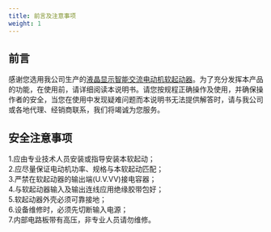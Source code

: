 ```yaml
---
title: 前言及注意事项
weight: 1
---
```


## 前言
感谢您选用我公司生产的[液晶显示智能交流电动机软起动器](/products/online-soft-starter/)。为了充分发挥本产品的功能，在使用前，请详细阅读本说明书。请您按规程正确操作及使用，并确保操作者的安全，当您在使用中发现疑难问题而本说明书无法提供解答时，请与我公司或各地代理、经销商联系，我们将竭诚为您服务。
## 安全注意事项
1.应由专业技术人员安装或指导安装本软起动；     
2.应尽量保证电动机功率、规格与本软起动匹配；  
3.严禁在软起动器的输出端(U.V.VV)接电容器；      
4.与软起动器输入及输出连线应用绝缘胶带包好；     
5.软起动器外壳必须可靠接地；     
6.设备维修时，必须先切断输入电源；     
7.内部电路板带有高压，非专业人员请勿维修。

